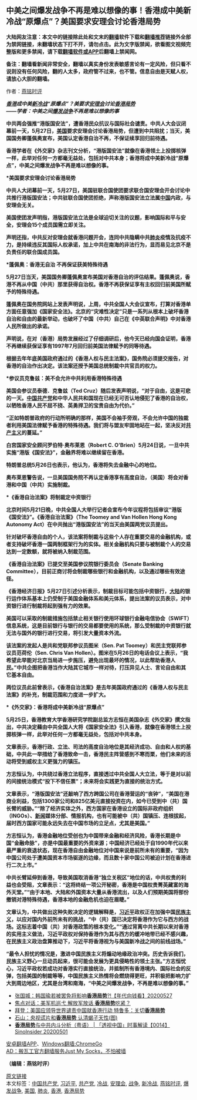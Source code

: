  <h2>中美之间爆发战争不再是难以想像的事！香港成中美新冷战“原爆点”？美国要求安理会讨论香港局势</h2> <p class="notice"><b>大陆网友注意：本文中的链接除此处和文末的<a href="https://github.com/bannedbook/fanqiang" >翻墙</a>软件下载和<a href="https://github.com/killgcd/justmysocks/blob/master/README.md">翻墙推荐</a>链接外全部为禁网链接，未翻墙状态下打不开，请勿点击。此为文字版禁闻，欲看图文视频完整版和更多禁闻，请下载<a href="https://github.com/bannedbook/fanqiang">翻墙软件或APP</a>后翻墙上禁闻网。</p><p>备注：翻墙看新闻非常安全，翻墙以真实身份发表敏感言论有一定风险，但只看不说则没有任何风险，翻的人太多，政府管不过来，也不管。信息自由是天赋人权，请放心大胆的翻墙。</b></p>  <div class="entry"> <p>作者：<a href="https://www.bannedbook.org/bnews/tag/%e7%87%95%e9%93%ad%e6%97%b6%e8%af%84/" class="st_tag internal_tag" rel="tag" title="标签 燕铭时评 下的日志">燕铭时评</a> </p> <p> </p> <p> <b><i><a href="https://www.bannedbook.org/bnews/tag/%e9%a6%99%e6%b8%af/" class="st_tag internal_tag" rel="tag" title="标签 香港 下的日志">香港</a>成中美<a href="https://www.bannedbook.org/bnews/tag/%e6%96%b0%e5%86%b7%e6%88%98/" class="st_tag internal_tag" rel="tag" title="标签 新冷战 下的日志">新冷战</a>&#8220;原爆点&#8221;&#65311;美要求<a href="https://www.bannedbook.org/bnews/tag/%E5%AE%89%E7%90%86%E4%BC%9A/" class="st_tag internal_tag" rel="tag" title="标签 安理会 下的日志">安理会</a>讨论<a href="https://www.bannedbook.org/bnews/tag/%e9%a6%99%e6%b8%af%e5%b1%80%e5%8a%bf/" class="st_tag internal_tag" rel="tag" title="标签 香港局势 下的日志">香港局势</a>&nbsp; <br />&#8212;&#8212;学者&#65306;中美之间<a href="https://www.bannedbook.org/bnews/tag/%E7%88%86%E5%8F%91%E6%88%98%E4%BA%89/" class="st_tag internal_tag" rel="tag" title="标签 爆发战争 下的日志">爆发战争</a>不再是难以想像的事</i></p> <p>中共两会强推&#8220;港版国安法&#8221;&#65292;遭香港民众抗议与国际社会谴责&#12290;中共人大会议闭幕前一天&#65292;5月27日&#65292;<a href="https://www.bannedbook.org/bnews/tag/%e7%be%8e%e5%9b%bd/" class="st_tag internal_tag" rel="tag" title="标签 美国 下的日志">美国</a>要求安理会讨论香港局势&#65292;但遭到中共阻扰&#65307;当天&#65292;美国国务卿蓬佩奥宣布&#65292;美国认定香港自治不再&#65292;不保证续享回归前待遇&#12290; </p> <p>香港学者在&#12298;外交家&#12299;杂志刊文分析&#65292;&#8220;港版国安法&#8221;就像在香港领土上投掷核弹一样&#65292;此举对任何一方都毫无益处&#65292;包括对中共本身&#65307;香港将成中美新冷战&#8220;原爆点&#8221;&#65292;中美之间爆发战争不再是难以想像的事&#12290;</p> <p> *美国要求安理会讨论香港局势</p> <p>中共人大闭幕前一天&#65292;5月27日&#65292;美国驻联合国使团要求联合国安理会开会讨论中共推行港版国安法&#65307;中共驻联合国使团拒绝&#65292;声称港版国安法立法属<span class='wp_keywordlink_affiliate'><a href="https://www.bannedbook.org/" title="中国" target="_blank">中国</a></span>内政&#65292;与安理会无关&#12290;</p> <p>美国使团发声明指&#65292;港版国安法立法是全球迫切关注的议题&#65292;影响国际和平与安全&#65292;安理会15个成员国需立即关注&#12290; </p> <p>声明还指&#65292;中共反对安理会就香港问题开会&#65292;连同中共隐瞒中共<a href="https://www.bannedbook.org/bnews/tag/%e8%82%ba%e7%82%8e/" class="st_tag internal_tag" rel="tag" title="标签 肺炎 下的日志">肺炎</a>疫情及抗疫不力&#65292;是持续违反其国际人权承诺&#65292;加上中共在南海的非法行为&#65292;显而易见北京不是负责任的联合国成员国&#12290;</p>  <p> *蓬佩奥&#65306;香港无自治 不再保证获美特殊待遇</p> <p>5月27日当天&#65292;美国国务卿蓬佩奥宣布美国对香港自治的评估结果&#12290;蓬佩奥说&#65292;香港不再从中国&#65288;中共&#65289;那里获得自治权&#12290;香港不再获保证享有主权回归前美国所赋予的特殊待遇&#12290;</p> <p>蓬佩奥在国务院网站上发表声明说&#65292;上周&#65292;中共全国人大会议宣布&#65292;打算对香港单方面任意强加&#12298;国家安全法&#12299;&#12290;北京的&#8220;灾难性决定&#8221;只是一系列从根本上破坏香港自治和自由的最新举动&#65292;也破坏了中国&#65288;中共&#65289;自己在&#12298;中英联合声明&#12299;中对香港人民所做出的承诺&#12290; </p> <p>声明说&#65292;在对&#65288;香港&#65289;局势发展经过了仔细调研后&#65292;他今天已经向国会证明&#65292;香港不再继续获保证享有1997年7月回归前美国法律赋予的同等待遇&#12290; </p> <p>根据去年年底美国政府通过的&#12298;香港人权与民主法案&#12299;&#65292;国务院必须提交报告&#65292;对香港的自治作出决定&#12290;该法案还授予美国总统制裁中共官员的权力&#12290; </p> <p> *参议员克鲁兹&#65306;美不会允许中共利用香港特殊待遇 </p> <p>美国会参议员泰德&#65294;克鲁兹&#65288;Ted Cruz&#65289;随后发表声明说&#65292;&#8220;对于自由&#65292;这是可悲的一天&#12290;<a href="https://www.bannedbook.org/bnews/tag/%e4%b8%ad%e5%9b%bd%e5%85%b1%e4%ba%a7%e5%85%9a/" class="st_tag internal_tag" rel="tag" title="标签 中国共产党 下的日志">中国共产党</a>和中华人民共和国现在已经无可否认地侵犯了香港的自治权&#65292;以牺牲香港人民不屈不挠&#12289;英勇捍卫的宝贵自由为代价&#12290;&#8221;</p> <p>&#8220;正如特朗普政府的行动所明确的那样&#65292;美国不会袖手旁观&#65292;不会允许中国的独裁者利用美国法律赋予香港的特殊待遇&#12290;我们将与盟友牢固地站在一起&#65292;坚决反对<span class='wp_keywordlink'><a href="https://www.bannedbook.org/forum2/topic6177.html" title="《共产主义的终极目的》" target="_blank">共产主义</a></span>的蔓延&#12290;&#8221;</p> <p>白宫国家安全顾问罗伯特&#183;奥布莱恩&#65288;Robert C. O&#8217;Brien&#65289;5月24日说&#65292;一旦中共实施&#8220;港版&#12298;国安法&#12299;&#8221;&#65292;金融界将难以继续留在香港&#12290;</p>  <p>特朗普总统5月26日也表示&#65292;他认为&#65292;香港将失去金融中心的地位&#12290;</p> <p>奥布莱恩警告说&#65292;一旦美国国务院不再认定香港享有高度自治&#65292;&#65288;美国&#65289;将会对香港和中国&#65288;中共&#65289;实施制裁&#12290;</p> <p> *&#12298;香港自治法案&#12299;将制裁定中资银行 </p> <p>北京时间5月21日晚&#65292;中共全国人大举行记者会宣布今年议程将包括审议&#8220;港版&#12298;国安法&#12299;&#8221;&#12290;&#12298;香港自治法案&#12299;&#65288;The Toomey and Van Hollen Hong Kong Autonomy Act&#65289;在中共抛出&#8220;港版国安法&#8221;的当天由美国两党议员提出&#12290;</p> <p>针对破坏香港自由的个人&#65292;该法案将制裁与这些个人存在重要交易的金融机构&#65292;或者支持破坏香港一国两制框架行为的实体&#12290;相关金融机构只要与被制裁个人的交易达到一定数额&#65292;就将被纳入制裁范围&#12290;</p> <p>&#12298;香港自治法案&#12299;已提交至美国参议院银行委员会&#65288;Senate Banking Committee&#65289;&#65292;目前正商讨将会制裁哪些银行和金融机构&#65292;以及通过哪些有效途径&#12290;</p> <p> &#12298;香港经济日报&#12299;5月27日引述分析表示&#65292;制裁目标可能包括中资银行&#65292;<span class='wp_keywordlink_affiliate'><a href="https://www.bannedbook.org/" title="大陆" target="_blank">大陆</a></span>的银行运作体系基本上仍受制于美国金融体系和美元体系&#65292;提出法案的议员表示&#65292;对中资银行进行制裁将起到强有力的效果&#12290;</p> <p>美国可以采取的制裁措施包括禁止相关银行使用环球银行金融电信协会&#65288;SWIFT&#65289;信息系统&#65292;这是目前银行与银行的交易都要使用的系统&#65292;那么受制裁的中资银行就无法与国外的银行进行交易&#65292;将引发大量资本外流&#12290;</p> <p>该法案的发起人是共和党联邦参议员图米&#65288;Sen. Pat Toomey&#65289;和民主党联邦参议员范荷伦&#65288;Sen. Chris Van Hollen&#65289;&#12290;图米在5月26日的电话会议上表示&#65292;&#8220;我希望此举能对北京当局进一步施压&#65292;避免出现最坏的情况&#65292;以此帮助香港人民&#12290;&#8221;中共企图把香港当作大陆其它城市一样对待&#65292;打压异见人士&#12289;言论自由和其它基本自由&#12290;</p>  <p>两位议员此前曾表示&#65292;&#12298;香港自治法案&#12299;是去年美国政府通过的&#12298;香港人权与民主法案&#12299;的补充&#65292;制裁范围和力度进一步扩大&#12290;</p> <p> *&#12298;外交家&#12299;&#65306;香港将成中美新冷战&#8220;原爆点&#8221;&nbsp; </p> <p>5月25日&#65292;香港教育大学香港研究学院副总监方志恒在美国杂志&#12298;外交家&#12299;撰文指出&#65292;中共决定藉由中共全国人大将&#12298;国家安全法&#12299;引入香港&#65292;就像在香港领土上投掷核弹一样&#65292;此举对任何一方都毫无益处&#65292;包括对中共本身&#12290;</p> <p>文章表示&#65292;香港行政&#12289;立法&#12289;司法的高度自治地位是其经济成功&#12289;自由和人权的基础&#65292;中共此一举措给了香港致命一击&#65292;香港民主阵营感到不寒而栗&#65292;他们未来的活动将受到威权主义更强力的镇压&#12290;</p> <p>方志恒认为&#65292;中共绕过香港立法程序&#65292;直接透过中共全国人大立法&#65292;等于是对以前的间接统治模式&#8220;投下不信任票&#8221;&#65307;未来将会实践更为直接的统治方式&#12290;</p> <p>文章表示&#65292;&#8220;港版国安法&#8221;还敲响了西方跨国公司在香港营运的&#8220;丧钟&#8221;&#65292;&#8220;美国在港商业利益&#65292;包括1300家公司和825亿美元直接投资在内&#65292;如今已受到中&#65288;共&#65289;国长臂的威胁&#12290;&#8221;&#8220;除了经济实体之外&#65292;西方国家在香港设立的国际非政府组织&#65288;INGOs&#65289;&#12289;<span class='wp_keywordlink_affiliate'><a href="https://www.bannedbook.org/" title="新闻">新闻</a></span>媒体分部&#12289;情报机构&#65292;也有可能被中&#65288;共&#65289;国镇压&#12289;连根拔起&#65292;届时西方国家可能永远失去在中国市场的立足点&#65292;尤其是美国&#12290;&#8221;</p> <p> 方志恒认为&#65292;香港金融地位受创也为中国带来金融和经济风险&#65292;香港长期是中国&#8220;金融命脉&#8221;&#65292;亦是中国最重要的外资来源&#65307;中国经济已经处于自1990年代以来最严重的衰退状态&#65292;现在香港自由金融地位对中国来说是前所未有的重要&#65292;&#8220;因为中国公司处于遭美国资本市场驱逐的边缘&#65292;而且数十家中国公司被迫计划在香港进行二次上市&#12290;&#8221;</p> <p>中共长臂延伸到香港&#65292;导致美国取消香港&#8220;独立关税区&#8221;地位的话&#65292;中共权贵的利益也会受阻&#65292;文章表示&#65306;&#8220;这将终结一项公开秘密&#65292;香港是中国权贵菁英藏富的海外天堂&#12290;&#8221;&#8220;由于本地&#12289;大陆和外国资本大量从香港流出&#65292;以及人们预期美国将部份撤销对港特殊待遇&#65292;香港本地的金融危机也迫在眉睫&#12290;&#8221;</p> <p>文章认为&#65292;中共做出这种失败决定的逻辑解释是&#65292;<a href="https://www.bannedbook.org/bnews/tag/%e4%b9%a0%e8%bf%91%e5%b9%b3/" class="st_tag internal_tag" rel="tag" title="标签 习近平 下的日志">习近平</a>政权正在加强中国<span class='wp_keywordlink'><a href="https://www.bannedbook.org/forum11/topic333.html" title="禁片：民族主义和三座大山" target="_blank">民族主义</a></span>&#65292;以应对国内外前所未有的挑战&#65292;&#8220;中&#65288;共&#65289;国已决定将香港作为它与西方的战场&#12290;这标志着中国&#65288;共&#65289;对香港政策的根本变化&#12290;&#8221;&#8220;通过背离中共长期以来对香港的实用主义做法&#65292;习近平政权对保持香港作为其与西方的缓冲地带已经不感兴趣&#65292;在民族主义政治盘算推动下&#65292;习近平将香港视为与美国新冷战之间的前线战场&#12290;&#8221;</p>  <p>&#8220;最令人担忧的情况是&#65292;激进中国民族主义将煽动地缘政治冲突&#12290;历史告诉我们&#65292;民族主义野心一旦动员起来&#65292;很可能会发展为更具侵略性的领土主张&#12290;&#8221;方志恒忧心&#65292;习近平政权若成功对香港实行直接统治&#65292;并抵制所有香港境内&#12289;国际社会的反弹&#65292;包括美国的制裁等等&#65292;中国民族主义热情将会燃烧得更旺&#65292;并积极把影响力扩大到周边地区&#65292;尤其是台湾和南海&#65292;&#8220;中美之间爆发战争&#65292;不再是难以想像的事&#12290;&#8221;</b></p> <ul class='op-related-articles' title='相关阅读'> <li><a href='https://www.bannedbook.org/bnews/taiwannews/20200527/1335358.html' target='_blank'>张国城：韩国瑜若被罢免将影响<b>香港局势</b>?!【年代向钱看】20200527</a></li> <li><a href='https://www.bannedbook.org/bnews/cnnews/hknews/20200527/1334947.html' target='_blank'>焦点对话：美军机巡弋 解放军放话 <b>香港局势</b>吃紧？</a></li> <li><a href='https://www.bannedbook.org/bnews/cnnews/hknews/20200523/1332885.html' target='_blank'>拜登：美国应领导世界谴责中国就香港行动 特鲁多：关切<b>香港局势</b></a></li> <li><a href='https://www.bannedbook.org/bnews/comments/20200519/1330818.html' target='_blank'>石山：央视谎片和<b>香港局势</b> 认清蝎子天性(图)</a></li> <li><a href='https://www.bannedbook.org/bnews/bannedvideo/20200502/1322390.html' target='_blank'><b>香港局势</b>与中共内斗分析（粤语） | 「透视中国」时事解读【0014】SinoInsider 20200501</a></li> </ul> <div class="texttj"> <a href="https://github.com/bannedbook/fanqiang/wiki/%E7%A6%81%E9%97%BB%E7%BD%91%E5%AE%89%E5%8D%93%E7%BF%BB%E5%A2%99%E6%96%B0%E9%97%BBAPP" target="_blank">安卓翻墙APP</a>、<a href="https://github.com/bannedbook/fanqiang/wiki/Chrome%E4%B8%80%E9%94%AE%E7%BF%BB%E5%A2%99%E5%8C%85" target="_blank">Windows翻墙:ChromeGo</a><br/> <a href="https://github.com/killgcd/justmysocks/blob/master/README.md" target="_blank">AD：搬瓦工官方翻墙服务Just My Socks，不怕被墙</a> </div><p> <b>&#65288;编辑&#65306;燕铭时评&#65289;</b> </p><a name='sharetosocial'></a>         <div><a href='https://www.bannedbook.org/bnews/comments/20200528/1335795.html'>原文链接</a></div>  </div><!--END ENTRY--> <div class="postfooter"> <div>本文标签：<a href="https://www.bannedbook.org/bnews/tag/%e4%b8%ad%e5%9b%bd%e5%85%b1%e4%ba%a7%e5%85%9a/" rel="tag">中国共产党</a>, <a href="https://www.bannedbook.org/bnews/tag/%e4%b9%a0%e8%bf%91%e5%b9%b3/" rel="tag">习近平</a>, <a href="https://www.bannedbook.org/bnews/tag/%e5%85%b1%e4%ba%a7%e5%85%9a/" rel="tag">共产党</a>, <a href="https://www.bannedbook.org/bnews/tag/%E5%86%B7%E6%88%98/" rel="tag">冷战</a>, <a href="https://www.bannedbook.org/bnews/tag/%E5%AE%89%E7%90%86%E4%BC%9A/" rel="tag">安理会</a>, <a href="https://www.bannedbook.org/bnews/tag/%E6%88%98%E4%BA%89/" rel="tag">战争</a>, <a href="https://www.bannedbook.org/bnews/tag/%e6%96%b0%e5%86%b7%e6%88%98/" rel="tag">新冷战</a>, <a href="https://www.bannedbook.org/bnews/tag/%e7%87%95%e9%93%ad%e6%97%b6%e8%af%84/" rel="tag">燕铭时评</a>, <a href="https://www.bannedbook.org/bnews/tag/%E7%88%86%E5%8F%91%E6%88%98%E4%BA%89/" rel="tag">爆发战争</a>, <a href="https://www.bannedbook.org/bnews/tag/%e7%be%8e%e5%9b%bd/" rel="tag">美国</a>, <a href="https://www.bannedbook.org/bnews/tag/%e8%82%ba%e7%82%8e/" rel="tag">肺炎</a>, <a href="https://www.bannedbook.org/bnews/tag/%e9%a6%99%e6%b8%af/" rel="tag">香港</a>, <a href="https://www.bannedbook.org/bnews/tag/%e9%a6%99%e6%b8%af%e5%b1%80%e5%8a%bf/" rel="tag">香港局势</a></div>  </div><!--END POSTFOOTER--> 